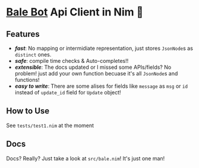 # [Bale Bot](https://dev.bale.ai/api/) Api Client in Nim 👑

## Features
+ ***fast***: No mapping or intermidiate representation, just stores `JsonNode`s as `distinct` ones.
+ ***safe***: compile time checks & Auto-completes!! 
+ ***extensible***: The docs updated or I missed some APIs/fields? No problem! just add your own function becuase it's all `JsonNode`s and functions!
+ ***easy to write***: There are some alises for fields like `message` as `msg` or `id` instead of `update_id` field for `Update` object!

## How to Use
See `tests/test1.nim` at the moment

## Docs
Docs? Really? Just take a look at `src/bale.nim`! It's just one man!
